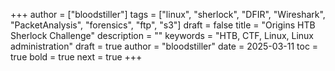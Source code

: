 +++
author = ["bloodstiller"]
tags = ["linux", "sherlock", "DFIR", "Wireshark", "PacketAnalysis", "forensics", "ftp", "s3"]
draft = false
title = "Origins HTB Sherlock Challenge"
description = ""
keywords = "HTB, CTF, Linux, Linux administration"
draft = true
author = "bloodstiller"
date = 2025-03-11
toc = true
bold = true
next = true
+++
